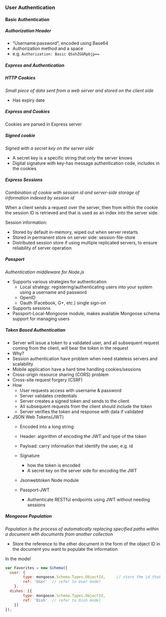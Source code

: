 ### User Authentication


#### Basic Authentication


##### Authorization Header



*   “Username:password”, encoded using Base64
*   Authorization method and a space
*   e.g. `Authorization: Basic QSxhZGGRpbjp==`


##### Express and Authentication



##### HTTP Cookies

_Small piece of data sent from a web server and stored on the client side_



*   Has expiry date


##### Express and  Cookies

Cookies are parsed in Express server


##### Signed cookie

_Signed with a secret key on the server side_



*   A secret key is a specific string that only the server knows
*   Digital signature with key-has message authentication code, includes in the cookies


##### Express Sessions

_Combination of cookie with session id and server-side storage of information indexed by session id_

When a client sends a request over the server, then from within the cookie the session ID is retrieved and that is used as an index into the server side.

Session information:



*   Stored by default in-memory, wiped out when server restarts
*   Stored in permanent store on server side: session-file-store
*   Distributed session store if using multiple replicated servers, to ensure reliability of server operation


##### Passport

_Authentication middleware for Node.js_



*   Supports various strategies for authentication
    *   Local strategy: registering/authenticating users into your system using a username and password
    *   OpenID
    *   Oauth (Facebook, G+, etc.) single sign-on
*   Supports sessions
*   Passport-Local-Mongoose module, makes available Mongoose schema support for managing users


##### Token Based Authentication



*   Server will issue a token to a validated user, and all subsequent request coming from the client, will bear the token in the request
*   Why?
*   Session authentication have problem when need stateless servers and scalability
*   Mobile application have a hard time handling cookies/sessions
*   Cross-origin resource sharing (CORS) problem
*   Cross-site request forgery (CSRF)
*   How
    *   User requests access with username & password
    *   Server validates credentials
    *   Server creates a signed token and sends to the client
    *   All subsequent requests from the client should include the token
    *   Server verifies the token and  response  with data if validated
*   JSON Web Tokens(JWT)
    *   Encoded into a long string




    *   Header: algorithm of encoding the JWT and type of the token
    *   Payload: carry information that identify the user, e.g. id
    *   Signature
        *   how the token is encoded
        *   A secret key on the server side for encoding the JWT
    *   Jsonwebtoken Node module
    *   Passport-JWT
        *   Authenticate RESTful endpoints using JWT without needing sessions


##### Mongoose Population

_Population is the process of automatically replacing specified paths within a document with documents from another collection_



*   Store the reference  to the other document in the form of the object ID in the document you want to populate the information

In the model
```javascript
var Favorites = new Schema({
  user: {
		type: mongoose.Schema.Types.ObjectId,     // store the id that refers the user
		ref: 'User'  // refer to User model
	},
  dishes: [{
		type: mongoose.Schema.Types.ObjectId,
		ref: 'Dish'  // refer to Dish model
	}]
});
```
